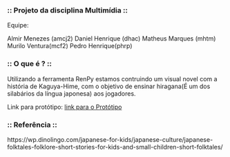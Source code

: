 <h3>:: Projeto da disciplina Multimídia :: </h3>
 
 Equipe: <p> Almir Menezes (amcj2)
         Daniel Henrique (dhac)
         Matheus Marques (mhtm)
         Murilo Ventura(mcf2)
         Pedro Henrique(phrp) </p>

<h3>:: O que é ? :: </h3>

<p>Utilizando a ferramenta RenPy estamos contruindo um visual novel com a história de Kaguya-Hime, com o objetivo de ensinar hiragana(É um dos silabários da língua japonesa) aos jogadores. </p>

<p> Link para protótipo: <a href="https://www.figma.com/proto/euZTxGqd53chdoxwyUCCOE/Prot%C3%B3tipo-multim%C3%ADdia?page-id=0%3A1&node-id=2%3A2&viewport=303%2C48%2C0.36&scaling=scale-down&starting-point-node-id=2%3A2">link para o Protótipo</a> </p>

<h3> :: Referência ::</h3>

<p>https://wp.dinolingo.com/japanese-for-kids/japanese-culture/japanese-folktales-folklore-short-stories-for-kids-and-small-children-short-folktales/ <pp>